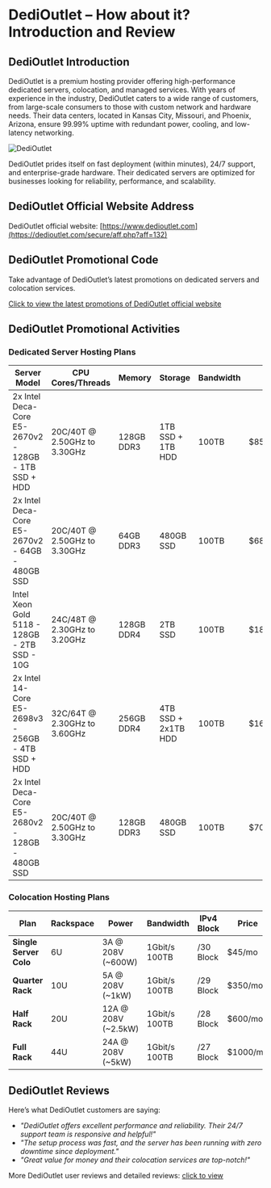# DediOutlet – How about it? Introduction and Review

## DediOutlet Introduction
DediOutlet is a premium hosting provider offering high-performance dedicated servers, colocation, and managed services. With years of experience in the industry, DediOutlet caters to a wide range of customers, from large-scale consumers to those with custom network and hardware needs. Their data centers, located in Kansas City, Missouri, and Phoenix, Arizona, ensure 99.99% uptime with redundant power, cooling, and low-latency networking.

![DediOutlet](https://github.com/user-attachments/assets/e0dbf396-c701-4454-8b01-59a557af0361)

DediOutlet prides itself on fast deployment (within minutes), 24/7 support, and enterprise-grade hardware. Their dedicated servers are optimized for businesses looking for reliability, performance, and scalability.

## DediOutlet Official Website Address
DediOutlet official website: [https://www.dedioutlet.com](https://dedioutlet.com/secure/aff.php?aff=132)

## DediOutlet Promotional Code
Take advantage of DediOutlet’s latest promotions on dedicated servers and colocation services.

[Click to view the latest promotions of DediOutlet official website](https://dedioutlet.com/secure/aff.php?aff=132)

## DediOutlet Promotional Activities

### Dedicated Server Hosting Plans

| **Server Model**                                      | **CPU Cores/Threads**           | **Memory**  | **Storage**                     | **Bandwidth** | **Price**        | **Purchase Link**                                |
|-------------------------------------------------------|----------------------------------|-------------|----------------------------------|---------------|------------------|--------------------------------------------------|
| 2x Intel Deca-Core E5-2670v2 - 128GB - 1TB SSD + HDD  | 20C/40T @ 2.50GHz to 3.30GHz     | 128GB DDR3  | 1TB SSD + 1TB HDD                | 100TB         | $85.00/mo        | [Order Now](https://dedioutlet.com/secure/aff.php?aff=132)          |
| 2x Intel Deca-Core E5-2670v2 - 64GB - 480GB SSD       | 20C/40T @ 2.50GHz to 3.30GHz     | 64GB DDR3   | 480GB SSD                        | 100TB         | $68.00/mo        | [Order Now](https://dedioutlet.com/secure/aff.php?aff=132)          |
| Intel Xeon Gold 5118 - 128GB - 2TB SSD - 10G          | 24C/48T @ 2.30GHz to 3.20GHz     | 128GB DDR4  | 2TB SSD                          | 100TB         | $180.00/mo       | [Order Now](https://dedioutlet.com/secure/aff.php?aff=132)          |
| 2x Intel 14-Core E5-2698v3 - 256GB - 4TB SSD + HDD    | 32C/64T @ 2.30GHz to 3.60GHz     | 256GB DDR4  | 4TB SSD + 2x1TB HDD              | 100TB         | $160.00/mo       | [Order Now](https://dedioutlet.com/secure/aff.php?aff=132)          |
| 2x Intel Deca-Core E5-2680v2 - 128GB - 480GB SSD      | 20C/40T @ 2.50GHz to 3.30GHz     | 128GB DDR3  | 480GB SSD                        | 100TB         | $70.00/mo        | [Order Now](https://dedioutlet.com/secure/aff.php?aff=132)          |

### Colocation Hosting Plans

| **Plan**                | **Rackspace** | **Power**             | **Bandwidth** | **IPv4 Block**          | **Price**         | **Purchase Link**                                |
|-------------------------|---------------|-----------------------|---------------|-------------------------|-------------------|--------------------------------------------------|
| **Single Server Colo**   | 6U            | 3A @ 208V (~600W)      | 1Gbit/s 100TB | /30 Block               | $45/mo            | [Order Now](https://dedioutlet.com/secure/aff.php?aff=132)          |
| **Quarter Rack**         | 10U           | 5A @ 208V (~1kW)       | 1Gbit/s 100TB | /29 Block               | $350/mo           | [Order Now](https://dedioutlet.com/secure/aff.php?aff=132)          |
| **Half Rack**            | 20U           | 12A @ 208V (~2.5kW)    | 1Gbit/s 100TB | /28 Block               | $600/mo           | [Order Now](https://dedioutlet.com/secure/aff.php?aff=132)          |
| **Full Rack**            | 44U           | 24A @ 208V (~5kW)      | 1Gbit/s 100TB | /27 Block               | $1000/mo          | [Order Now](https://dedioutlet.com/secure/aff.php?aff=132)          |

## DediOutlet Reviews
Here’s what DediOutlet customers are saying:

- *"DediOutlet offers excellent performance and reliability. Their 24/7 support team is responsive and helpful!"*
- *"The setup process was fast, and the server has been running with zero downtime since deployment."*
- *"Great value for money and their colocation services are top-notch!"*

More DediOutlet user reviews and detailed reviews: [click to view](https://dedioutlet.com/secure/aff.php?aff=132)
